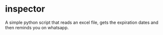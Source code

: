 # inspector
A simple python script that reads an excel file, gets the expiration dates and then reminds you on whatsapp.
